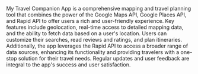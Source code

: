 My Travel Companion App is a comprehensive mapping and travel planning tool that combines the power of the Google Maps API, Google Places API, and Rapid API to offer users a rich and user-friendly experience. Key features include geolocation, real-time access to detailed mapping data, and the ability to fetch data based on a user's location. Users can customize their searches, read reviews and ratings, and plan itineraries. Additionally, the app leverages the Rapid API to access a broader range of data sources, enhancing its functionality and providing travelers with a one-stop solution for their travel needs. Regular updates and user feedback are integral to the app's success and user satisfaction.
